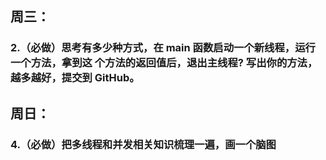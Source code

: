 ## 周三：

###  2.（必做）思考有多少种方式，在 main 函数启动一个新线程，运行一个方法，拿到这 个方法的返回值后，退出主线程? 写出你的方法，越多越好，提交到 GitHub。



## 周日：

### 4.（必做）把多线程和并发相关知识梳理一遍，画一个脑图
